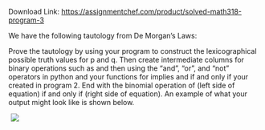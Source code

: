 Download Link: https://assignmentchef.com/product/solved-math318-program-3
<br>



We have the following tautology from De Morgan’s Laws:

Prove the tautology by using your program to construct the lexicographical possible truth values for p and q.  Then create intermediate columns for binary operations such as   and then   using the  “and”, “or”, and “not” operators in python and your functions for implies and if and only if your created in program  2.     End with the binomial operation of (left side of equation) if and only if (right side of equation).    An example of what your output might look like is shown below.




<img decoding="async" data-recalc-dims="1" data-src="https://i0.wp.com/www.ankitcodinghub.com/wp-content/uploads/2019/12/456.png?w=980&amp;ssl=1" class="lazyload" src="data:image/gif;base64,R0lGODlhAQABAAAAACH5BAEKAAEALAAAAAABAAEAAAICTAEAOw==">

 <noscript>

  <img decoding="async" src="https://i0.wp.com/www.ankitcodinghub.com/wp-content/uploads/2019/12/456.png?w=980&amp;ssl=1" data-recalc-dims="1">

 </noscript>














